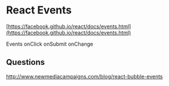 # React Events

[https://facebook.github.io/react/docs/events.html](https://facebook.github.io/react/docs/events.html)

Events
onClick
onSubmit
onChange


## Questions 

http://www.newmediacampaigns.com/blog/react-bubble-events
